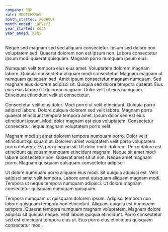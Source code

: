 ```yaml
---
company: RQR
role: MDQTCHRBAV
month_started: XGQROUT
month_ended: LQPVYYJ
year_started: KGJA
year_ended: KTQS
---
```


Neque sed magnam sed sed aliquam consectetur. Ipsum sed dolore non voluptatem sed. Quaerat dolorem non est ipsum non. Labore consectetur ipsum modi quaerat quisquam. Magnam porro numquam ipsum eius.

Numquam velit tempora eius eius amet. Voluptatem dolorem magnam labore. Quiquia consectetur aliquam modi consectetur. Magnam magnam ut numquam quisquam sed. Amet ipsum consectetur magnam numquam. Sed magnam eius dolorem adipisci sit. Quiquia sed dolore tempora quaerat. Eius eius eius labore sit dolorem magnam. Dolor velit ut eius numquam. Etincidunt etincidunt velit ut consectetur.

Consectetur velit eius dolor. Modi porro ut velit etincidunt. Quiquia porro adipisci labore. Dolore quiquia dolorem sed velit labore. Magnam porro quaerat etincidunt tempora tempora amet. Ipsum dolor sed est eius etincidunt ipsum. Modi dolor magnam est eius voluptatem. Consectetur consectetur neque magnam voluptatem porro velit.

Magnam modi sit amet dolorem tempora numquam porro. Dolor velit etincidunt quisquam ut. Dolorem amet voluptatem velit porro voluptatem porro dolorem. Est porro neque sit. Ut dolor modi dolorem. Porro dolore est etincidunt quisquam numquam etincidunt magnam. Neque sit amet modi labore consectetur non. Quaerat amet sit ut non. Neque amet magnam porro. Magnam quisquam quisquam consectetur adipisci.

Ut dolore numquam porro aliquam eius modi. Sit quiquia adipisci est. Velit adipisci amet velit tempora. Labore amet quisquam aliquam magnam modi. Tempora ut neque tempora numquam adipisci. Ut dolore magnam consectetur quisquam numquam quisquam.

Tempora numquam ut quisquam dolorem ipsum. Adipisci tempora non labore quisquam tempora non etincidunt. Aliquam quiquia est numquam tempora. Quaerat tempora numquam magnam voluptatem. Magnam dolore adipisci sit quiquia neque. Velit labore quiquia etincidunt. Porro consectetur sed est etincidunt tempora eius ut. Eius porro eius etincidunt quisquam consectetur modi.
    